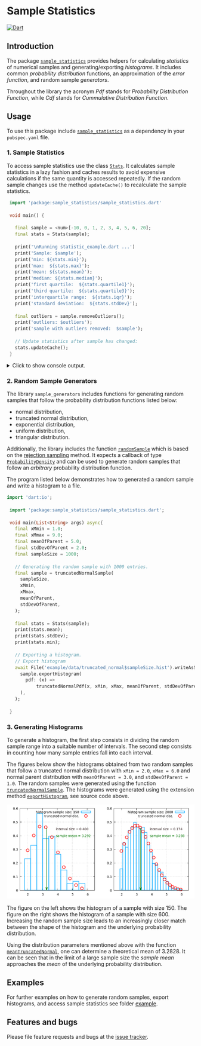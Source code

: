 
# Sample Statistics
[![Dart](https://github.com/simphotonics/sample_statistics/actions/workflows/dart.yml/badge.svg)](https://github.com/simphotonics/sample_statistics/actions/workflows/dart.yml)


## Introduction

The package [`sample_statistics`][sample_statistics] provides helpers for
calculating *statistics* of numerical samples and generating/exporting
*histograms*. It includes common *probability
distribution* functions, an approximation of the *error function*,
and random sample *generators*.

Throughout the library the acronym *Pdf* stands for *Probability Distribution
Function*, while *Cdf* stands for *Cummulative Distribution Function*.

## Usage

To use this package include [`sample_statistics`][sample_statistics]
as a dependency in your `pubspec.yaml` file.

### 1. Sample Statistics

To access sample statistics use the class [`Stats`][Stats].
It calculates sample statistics in a lazy fashion and caches results
to avoid expensive calculations if the
same quantity is accessed repeatedly. If the random sample changes
use the method `updateCache()` to recalculate the sample statistics.

```Dart
 import 'package:sample_statistics/sample_statistics.dart'

 void main() {

   final sample = <num>[-10, 0, 1, 2, 3, 4, 5, 6, 20];
   final stats = Stats(sample);

   print('\nRunning statistic_example.dart ...')
   print('Sample: $sample');
   print('min: ${stats.min}');
   print('max:  ${stats.max}');
   print('mean: ${stats.mean}');
   print('median: ${stats.median}');
   print('first quartile:  ${stats.quartile1}');
   print('third quartile:  ${stats.quartile3}');
   print('interquartile range:  ${stats.iqr}');
   print('standard deviation:  ${stats.stdDev}');

   final outliers = sample.removeOutliers();
   print('outliers: $outliers');
   print('sample with outliers removed:  $sample');

   // Update statistics after sample has changed:
   stats.updateCache();
 }
```

<details>  <summary> Click to show console output. </summary>

 ```Console
  $ dart  sample_statistics_example.dart

  Running sample_statistic_example.dart ...
  Sample: [-10, 0, 1, 2, 3, 4, 5, 6, 20]
  min: -10
  max: 20
  mean: 3.4444444444444446
  median: 3
  first quartile: 1
  third quartile: 5
  interquartile range:4
  standard deviation: 7.779960011322538
  outliers:[-10, 20]
  sample with outliers removed: [0, 1, 2, 3, 4, 5, 6]

 ```
</details>

### 2. Random Sample Generators

The library `sample_generators` includes functions for generating random samples
that follow the probability distribution functions listed below:
 * normal distribution,
 * truncated normal distribution,
 * exponential distribution,
 * uniform distribution,
 * triangular distribution.

Additionally, the library includes the function [`randomSample`][randomSample]
which is based on the [rejection sampling][rejection-sampling] method.
It expects a callback of type [`ProbabilityDensity`][ProbabilityDensity]
and can be used to generate random samples that follow
an *arbitrary* probability distribution function.

The program listed below demonstrates how to generated a random sample
and write a histogram to a file.

```Dart
import 'dart:io';

 import 'package:sample_statistics/sample_statistics.dart';

 void main(List<String> args) async{
   final xMmin = 1.0;
   final xMmax = 9.0;
   final meanOfParent = 5.0;
   final stdDevOfParent = 2.0;
   final sampleSize = 1000;

   // Generating the random sample with 1000 entries.
   final sample = truncatedNormalSample(
     sampleSize,
     xMmin,
     xMmax,
     meanOfParent,
     stdDevOfParent,
   );

   final stats = Stats(sample);
   print(stats.mean);
   print(stats.stdDev);
   print(stats.min);

   // Exporting a histogram.
   // Export histogram
   await File('example/data/truncated_normal$sampleSize.hist').writeAsString(
     sample.exportHistogram(
       pdf: (x) =>
           truncatedNormalPdf(x, xMin, xMax, meanOfParent, stdDevOfParent),
     ),
   );

 }
```

### 3. Generating Histograms

To generate a histogram, the first step consists in dividing the random
sample range into a suitable number of intervals.
The second step consists in counting how many sample entries fall into each
interval.

The figures below show the histograms obtained from two random samples that
follow a truncated normal distribution with
`xMin = 2.0`, `xMax = 6.0` and normal parent distribution
with `meanOfParent = 3.0`, and `stdDevOfParent = 1.0`.
The random samples were generated using the function
[`truncatedNormalSample`][truncatedNormalSample].
The histograms were generated using the extension method
[`exportHistogram`][exportHistogram], see source code above.

![Histogram](https://raw.githubusercontent.com/simphotonics/sample_statistics/main/images/histogram_truncated_normal.png)


The figure on the left shows the histogram of a sample with size 150.
The figure on the right shows the histogram of a sample with size 600.
Increasing the random sample size leads to an increasingly
closer match between the shape of the histogram and
the underlying probability distribution.

Using the distribution parameters mentioned above with the function
[`meanTruncatedNormal`][meanTruncatedNormal],  one can determine
a theoretical mean of 3.2828. It can be seen that in the limit of a
large sample size the *sample mean* approaches
the *mean* of the underlying probability distribution.



## Examples

For further examples on how to generate random samples, export histograms,
and access sample statistics see folder [example].



## Features and bugs

Please file feature requests and bugs at the [issue tracker].

[issue tracker]: https://github.com/simphotonics/sample_statistics/issues

[example]: https://github.com/simphotonics/sample_statistics/tree/main/example

[exportHistogram]:https://pub.dev/documentation/sample_statistics/latest/sample_statistics/StatisticsUtils/exportHistogram.html

[histogram]: https://pub.dev/documentation/sample_statistics/latest/sample_statistics/Stats/histogram.html

[meanTruncatedNormal]: https://pub.dev/documentation/sample_statistics/latest/sample_statistics/meanTruncatedNormal.html

[ProbabilityDensity]: https://pub.dev/documentation/sample_statistics/latest/sample_statistics/ProbabilityDensity.html

[normalPdf]: https://pub.dev/documentation/sample_statistics/latest/sample_statistics/normalPdf.html

[randomSample]: https://pub.dev/documentation/sample_statistics/latest/sample_statistics/randomSample.html

[rejection-sampling]: https://en.wikipedia.org/wiki/Rejection_sampling

[sample_statistics]: https://pub.dev/packages/sample_statistics

[samplePdf]: https://pub.dev/documentation/sample_statistics/latest/sample_statistics/samplePdf.html

[Stats]: https://pub.dev/documentation/sample_statistics/latest/sample_statistics/Stats-class.html

[truncatedNormalSample]: https://pub.dev/documentation/sample_statistics/latest/sample_statistics/truncatedNormalSample.html